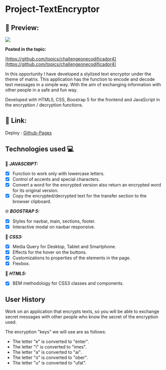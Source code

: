 # Project-TextEncryptor


## 👀 Preview:

![](https://docs.google.com/drawings/d/e/2PACX-1vSUofkSRFmnFFkhBkeUGhtJZ2-0VRx60jXgZBRt0rLy7IVK0glH2D7D7pYlUo_vCxick8wRUm4Ha3ER/pub?w=928&amp;h=434)


**Posted in the topic:**

[https://github.com/topics/challengeonecodificador4](https://github.com/topics/challengeonecodificador4)


In this opportunity I have developed a stylized text encryptor under the theme of matrix. This application has the function to encode and decode text messages in a simple way. With the aim of exchanging information with other people in a safe and fun way.

Developed with HTML5, CSS, Boostrap 5 for the frontend and JavaScript in the encryption / decryption functions.



## 🔗 Link:

Deploy : [Github-Pages](https://jcardonamde.github.io/Project-TextEncryptor/)


## **Technologies used** 💻


:leopard:
***JAVASCRIPT:***
- [x] Function to work only with lowercase letters.
- [x] Control of accents and special characters.
- [x] Convert a word for the encrypted version also return an encrypted word for its original version.
- [x] Copy the encrypted/decrypted text for the transfer section to the browser clipboard.

:globe_with_meridians:
***BOOSTRAP 5:***

- [x] Styles for navbar, main, sections, footer.
- [x] Interactive modal on navbar responsive.

:art: ***CSS3:***

- [x] Media Query for Desktop, Tablet and Smartphone.
- [x] Effects for the hover on the buttons.
- [x] Customizations to properties of the elements in the page.
- [x] Flexbox.

:wrench:
***HTML5:***

- [x] BEM methodology for CSS3 classes and components.



## **User History**

Work on an application that encrypts texts, so you will be able to exchange secret messages with other people who know the secret of the encryption used.

The encryption "keys" we will use are as follows:

* The letter "e" is converted to "enter".
* The letter "i" is converted to "imes".
* The letter "a" is converted to "ai".
* The letter "o" is converted to "ober".
* The letter "u" is converted to "ufat".


